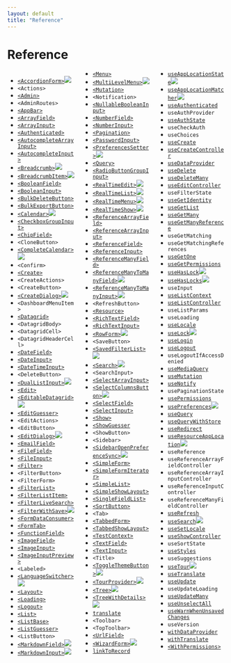 ```yaml
---
layout: default
title: "Reference"
---
```


# Reference

<div style="column-count:3" markdown="1">

* [`<AccordionForm>`](https://marmelab.com/ra-enterprise/modules/ra-form-layout#accordionform)<img class="icon" src="./img/premium.svg" />
* `<Actions>`
* [`<Admin>`](./Admin.md)
* `<AdminRoutes>`
* [`<AppBar>`](./Theming.md#customizing-the-appbar-content)
* [`<ArrayField>`](./Fields.md#arrayfield)
* [`<ArrayInput>`](./Inputs.md#arrayinput)
* [`<Authenticated>`](./Authentication.md#useauthenticated-hook)
* [`<AutocompleteArrayInput>`](./Inputs.md#autocompletearrayinput)
* [`<AutocompleteInput>`](./Inputs.md#autocompleteinput)
* [`<Breadcrumb>`](https://marmelab.com/ra-enterprise/modules/ra-navigation#breadcrumb-adding-a-breadcrumb-path-to-every-page)<img class="icon" src="./img/premium.svg" />
* [`<BreadcrumbItem>`](https://marmelab.com/ra-enterprise/modules/ra-navigation#the-breadcrumbitem-component)<img class="icon" src="./img/premium.svg" />
* [`<BooleanField>`](./Fields.md#booleanfield)
* [`<BooleanInput>`](./Inputs.md#booleaninput-and-nullablebooleaninput)
* [`<BulkDeleteButton>`](./List.md#bulkactionbuttons)
* [`<BulkExportButton>`](./List.md#bulkactionbuttons)
* [`<Calendar>`](https://marmelab.com/ra-enterprise/modules/ra-calendar#calendar)<img class="icon" src="./img/premium.svg" />
* [`<CheckboxGroupInput>`](./Inputs.md#checkboxgroupinput)
* [`<ChipField>`](./Fields.md#chipfield)
* `<CloneButton>`
* [`<CompleteCalendar>`](https://marmelab.com/ra-enterprise/modules/ra-calendar#completecalendar)<img class="icon" src="./img/premium.svg" />
* `<Confirm>`
* [`<Create>`](./CreateEdit.md#the-create-and-edit-components)
* `<CreateActions>`
* `<CreateButton>`
* [`<CreateDialog>`](https://marmelab.com/ra-enterprise/modules/ra-form-layout#createdialog--editdialog)<img class="icon" src="./img/premium.svg" />
* `<DashboardMenuItem>`
* [`<Datagrid>`](./List.md#the-datagrid-component)
* `<DatagridBody>`
* `<DatagridCell>`
* `<DatagridHeaderCell>`
* [`<DateField>`](./Fields.md#datefield)
* [`<DateInput>`](./Inputs.md#dateinput)
* [`<DateTimeInput>`](./Inputs.md#datetimeinput)
* `<DeleteButton>`
* [`<DualListInput>`](https://marmelab.com/ra-enterprise/modules/ra-relationships#duallistinput)<img class="icon" src="./img/premium.svg" />
* [`<Edit>`](./CreateEdit.md#the-create-and-edit-components)
* [`<EditableDatagrid>`](https://marmelab.com/ra-enterprise/modules/ra-editable-datagrid)<img class="icon" src="./img/premium.svg" />
* [`<EditGuesser>`](./CreateEdit.md#the-editguesser-component)
* `<EditActions>`
* `<EditButton>`
* [`<EditDialog>`](https://marmelab.com/ra-enterprise/modules/ra-form-layout#createdialog--editdialog)<img class="icon" src="./img/premium.svg" />
* [`<EmailField>`](./Fields.md#emailfield)
* [`<FileField>`](./Fields.md#filefield)
* [`<FileInput>`](./Inputs.md#fileinput)
* [`<Filter>`](./List.md#filters-filter-inputs)
* `<FilterButton>`
* `<FilterForm>`
* [`<FilterList>`](./List.md#the-filterlist-sidebar)
* [`<FilterListItem>`](./List.md#the-filterlist-sidebar)
* [`<FilterLiveSearch>`](./List.md#live-search)
* [`<FilterWithSave>`](https://marmelab.com/ra-enterprise/modules/ra-preferences#savedquerieslist-and-filterwithsave-store-user-queries-in-preferences)<img class="icon" src="./img/premium.svg" />
* [`<FormDataConsumer>`](./Inputs.md#linking-two-inputs)
* [`<FormTab>`](./CreateEdit.md#the-tabbedform-component)
* [`<FunctionField>`](./Fields.md#functionfield)
* [`<ImageField>`](./Fields.md#imagefield)
* [`<ImageInput>`](./Inputs.md#imageinput)
* [`<ImageInputPreview>`](./Inputs.md#imageinput)
* `<Labeled>`
* [`<LanguageSwitcher>`](https://marmelab.com/ra-enterprise/modules/ra-preferences#languageswitcher-store-the-locale-in-preferences)<img class="icon" src="./img/premium.svg" />
* [`<Layout>`](./Theming.md#using-a-custom-layout)
* [`<Loading>`](./Theming.md#Loading)
* [`<Logout>`](./Theming.md#using-a-custom-logout-button)
* [`<List>`](./List.md#the-list-component)
* [`<ListBase>`](./List.md#the-listbase-component)
* [`<ListGuesser>`](./List.md#the-listguesser-component)
* `<ListButton>`
* [`<MarkdownField>`](https://marmelab.com/ra-enterprise/modules/ra-markdown#markdownfield)<img class="icon" src="./img/premium.svg" />
* [`<MarkdownInput>`](https://marmelab.com/ra-enterprise/modules/ra-markdown#markdowninput)<img class="icon" src="./img/premium.svg" />
* [`<Menu>`](./Theming.md#using-a-custom-menu)
* [`<MultiLevelMenu>`](https://marmelab.com/ra-enterprise/modules/ra-navigation#multilevelmenu-replacing-the-default-menu-by-a-multi-level-one)<img class="icon" src="./img/premium.svg" />
* [`<Mutation>`](./Actions.md#legacy-components-query-mutation-and-withdataprovider)
* `<Notification>`
* [`<NullableBooleanInput>`](./Inputs.md#booleaninput-and-nullablebooleaninput)
* [`<NumberField>`](./Fields.md#numberfield)
* [`<NumberInput>`](./Inputs.md#numberinput)
* [`<Pagination>`](./List.md#pagination-pagination-component)
* [`<PasswordInput>`](./Inputs.md#passwordinput)
* [`<PreferencesSetter>`](https://marmelab.com/ra-enterprise/modules/ra-preferences#preferencessetter-setting-preferences-declaratively)<img class="icon" src="./img/premium.svg" />
* [`<Query>`](./Actions.md#legacy-components-query-mutation-and-withdataprovider)
* [`<RadioButtonGroupInput>`](./Inputs.md#radiobuttongroupinput)
* [`<RealTimeEdit>`](https://marmelab.com/ra-enterprise/modules/ra-realtime#real-time-views-list-edit-show)<img class="icon" src="./img/premium.svg" />
* [`<RealTimeList>`](https://marmelab.com/ra-enterprise/modules/ra-realtime#real-time-views-list-edit-show)<img class="icon" src="./img/premium.svg" />
* [`<RealTimeMenu>`](https://marmelab.com/ra-enterprise/modules/ra-realtime#realtimemenu)<img class="icon" src="./img/premium.svg" />
* [`<RealTimeShow>`](https://marmelab.com/ra-enterprise/modules/ra-realtime#real-time-views-list-edit-show)<img class="icon" src="./img/premium.svg" />
* [`<ReferenceArrayField>`](./Fields.md#referencearrayfield)
* [`<ReferenceArrayInput>`](./Inputs.md#referencearrayinput)
* [`<ReferenceField>`](./Fields.md#referencefield)
* [`<ReferenceInput>`](./Inputs.md#referenceinput)
* [`<ReferenceManyField>`](./Fields.md#referencemanyfield)
* [`<ReferenceManyToManyField>`](https://marmelab.com/ra-enterprise/modules/ra-relationships#referencemanytomanyfield)<img class="icon" src="./img/premium.svg" />
* [`<ReferenceManyToManyInput>`](https://marmelab.com/ra-enterprise/modules/ra-relationships#referencemanytomanyinput)<img class="icon" src="./img/premium.svg" />
* `<RefreshButton>`
* [`<Resource>`](./Resource.md#the-resource-component)
* [`<RichTextField>`](./Fields.md#richtextfield)
* [`<RichTextInput>`](./Inputs.md#richtextinput)
* [`<RowForm>`](https://marmelab.com/ra-enterprise/modules/ra-editable-datagrid#rowform)<img class="icon" src="./img/premium.svg" />
* `<SaveButton>`
* [`<SavedFilterList>`](https://marmelab.com/ra-enterprise/modules/ra-preferences#savedquerieslist-and-filterwithsave-store-user-queries-in-preferences)<img class="icon" src="./img/premium.svg" />
* [`<Search>`](https://marmelab.com/ra-enterprise/modules/ra-search#the-search-component)<img class="icon" src="./img/premium.svg" />
* `<SearchInput>`
* [`<SelectArrayInput>`](./Inputs.md#selectarrayinput)
* [`<SelectColumnsButton>`](https://marmelab.com/ra-enterprise/modules/ra-preferences#selectcolumnsbutton-store-datagrid-columns-in-preferences)<img class="icon" src="./img/premium.svg" />
* [`<SelectField>`](./Fields.md#selectfield)
* [`<SelectInput>`](./Inputs.md#selectinput)
* [`<Show>`](./Show.md#the-show-component)
* [`<ShowGuesser`](./Show.md#the-showguesser-component)
* `<ShowButton>`
* `<Sidebar>`
* [`<SidebarOpenPreferenceSync>`](https://marmelab.com/ra-enterprise/modules/ra-preferences#sidebaropenpreferencesync-store-the-sidebar-openclose-state-in-preferences)<img class="icon" src="./img/premium.svg" />
* [`<SimpleForm>`](./CreateEdit.md#the-simpleform-component)
* [`<SimpleFormIterator>`](./Inputs.md#arrayinput)
* [`<SimpleList>`](./List.md#the-simplelist-component)
* [`<SimpleShowLayout>`](./Show.md#the-simpleshowlayout-component)
* [`<SingleFieldList>`](./List.md#the-singlefieldlist-component)
* [`<SortButton>`](./List.md#the-sortbutton-component)
* `<Tab>`
* [`<TabbedForm>`](./CreateEdit.md#the-tabbedform-component)
* [`<TabbedShowLayout>`](./Show.md#the-tabbedshowlayout-component)
* [`<TestContext>`](./UnitTesting.md#testing-custom-views)
* [`<TextField>`](./Fields.md#textfield)
* [`<TextInput>`](./Inputs.md#textinput)
* `<Title>`
* [`<ToggleThemeButton>`](https://marmelab.com/ra-enterprise/modules/ra-preferences#togglethemebutton-store-the-theme-in-the-preferences)<img class="icon" src="./img/premium.svg" />
* [`<TourProvider>`](https://marmelab.com/ra-enterprise/modules/ra-tour)<img class="icon" src="./img/premium.svg" />
* [`<Tree>`](https://marmelab.com/ra-enterprise/modules/ra-tree#tree-component)<img class="icon" src="./img/premium.svg" />
* [`<TreeWithDetails>`](https://marmelab.com/ra-enterprise/modules/ra-tree#treewithdetails-component)<img class="icon" src="./img/premium.svg" />
* [`translate`](./Translation.md#withtranslate-hoc)
* `<Toolbar>`
* `<TopToolbar>`
* [`<UrlField>`](./Fields.md#urlfield)
* [`<WizardForm>`](https://marmelab.com/ra-enterprise/modules/ra-form-layout#wizardform)<img class="icon" src="./img/premium.svg" />
* [`linkToRecord`](./Fields.md#linking-to-other-records)
* [`useAppLocationState`](https://marmelab.com/ra-enterprise/modules/ra-navigation#useapplocationstate-retrieve-and-define-app-location)<img class="icon" src="./img/premium.svg" />
* [`useAppLocationMatcher`](https://marmelab.com/ra-enterprise/modules/ra-navigation#useapplocationmatcher-apply-a-matching-on-the-current-app-location)<img class="icon" src="./img/premium.svg" />
* [`useAuthenticated`](./Authentication.md#useauthenticated-hook)
* `useAuthProvider`
* [`useAuthState`](./Authentication.md#useauthstate-hook)
* `useCheckAuth`
* `useChoices`
* [`useCreate`](./Actions.md#usecreate)
* [`useCreateController`](./CreateEdit.md#usecreatecontroller)
* [`useDataProvider`](./Actions.md#usedataprovider-hook)
* [`useDelete`](./Actions.md#usedelete)
* [`useDeleteMany`](./Actions.md#usedeletemany)
* [`useEditController`](./CreateEdit.md#useeditcontroller)
* `useFilterState`
* [`useGetIdentity`](./Authentication.md#usegetidentity-hook)
* [`useGetList`](./Actions.md#usegetlist)
* [`useGetMany`](./Actions.md#usegetmany)
* [`useGetManyReference`](./Actions.md#usegetmanyreference)
* `useGetMatching`
* `useGetMatchingReferences`
* [`useGetOne`](./Actions.md#usegetone)
* [`useGetPermissions`](./Authentication.md#usegetpermissions-hook)
* [`useHasLock`](https://marmelab.com/ra-enterprise/modules/ra-realtime#locks-on-content)<img class="icon" src="./img/premium.svg" />
* [`useHasLocks`](https://marmelab.com/ra-enterprise/modules/ra-realtime#locks-on-content)<img class="icon" src="./img/premium.svg" />
* `useInput`
* [`useListContext`](./List.md#uselistcontext)
* [`useListController`](./List.md#uselistcontroller)
* `useListParams`
* `useLoading`
* [`useLocale`](./Translation.md#uselocale-getting-the-current-locale)
* [`useLock`](https://marmelab.com/ra-enterprise/modules/ra-realtime#locks-on-content)<img class="icon" src="./img/premium.svg" />
* [`useLogin`](./Authentication.md#uselogin-hook)
* [`useLogout`](./Authentication.md#uselogout-hook)
* `useLogoutIfAccessDenied`
* [`useMediaQuery`](./Theming.md#usemediaquery-hook)
* [`useMutation`](./Actions.md#usemutation-hook)
* [`useNotify`](./Actions.md#handling-side-effects-in-usedataprovider)
* `usePaginationState`
* [`usePermissions`](./Authentication.md#usepermissions-hook)
* [`usePreferences`](https://marmelab.com/ra-enterprise/modules/ra-preferences#usepreferences-reading-and-writing-user-preferences)<img class="icon" src="./img/premium.svg" />
* [`useQuery`](./Actions.md#usequery-hook)
* [`useQueryWithStore`](./Actions.md#usequerywithstore-hook)
* [`useRedirect`](./Actions.md#handling-side-effects-in-usedataprovider)
* [`useResourceAppLocation`](https://marmelab.com/ra-enterprise/modules/ra-navigation#useresourceapplocation-access-current-resource-app-location)<img class="icon" src="./img/premium.svg" />
* `useReference`
* `useReferenceArrayFieldController`
* `useReferenceArrayInputController`
* `useReferenceInputController`
* `useReferenceManyFieldController`
* [`useRefresh`](./Actions.md#handling-side-effects-in-usedataprovider)
* [`useSearch`](https://marmelab.com/ra-enterprise/modules/ra-search#the-usesearch-hook)<img class="icon" src="./img/premium.svg" />
* [`useSetLocale`](./Translation.md#usesetlocale-changing-locale-at-runtime)
* [`useShowController`](./Show.md#useshowcontroller)
* `useSortState`
* [`useStyles`](./Theming.md#overriding-a-component-style)
* `useSuggestions`
* [`useTour`](https://marmelab.com/ra-enterprise/modules/ra-tour)<img class="icon" src="./img/premium.svg" />
* [`useTranslate`](./Translation.md#usetranslate-hook)
* [`useUpdate`](./Actions.md#useupdate)
* `useUpdateLoading`
* [`useUpdateMany`](./Actions.md#useupdatemany)
* [`useUnselectAll`](./Actions.md#handling-side-effects-in-usedataprovider)
* [`useWarnWhenUnsavedChanges`](./CreateEdit.md#warning-about-unsaved-changes)
* `useVersion`
* [`withDataProvider`](./Actions.md#legacy-components-query-mutation-and-withdataprovider)
* [`withTranslate`](./Translation.md#withtranslate-hoc)
* [`<WithPermissions>`](./Authentication.md#usepermissions-hook)

</div>
